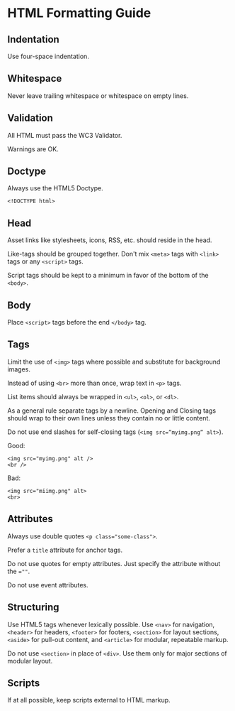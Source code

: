 # HTML Formatting Guide

## Indentation

Use four-space indentation.

## Whitespace

Never leave trailing whitespace or whitespace on empty lines.

## Validation

All HTML must pass the WC3 Validator.

Warnings are OK.

## Doctype

Always use the HTML5 Doctype.

    <!DOCTYPE html>

## Head

Asset links like stylesheets, icons, RSS, etc. should reside in the head.

Like-tags should be grouped together. Don't mix `<meta>` tags with `<link>`
tags or any `<script>` tags.

Script tags should be kept to a minimum in favor of the bottom of the `<body>`.

## Body

Place `<script>` tags before the end `</body>` tag.

## Tags

Limit the use of `<img>` tags where possible and substitute for background images.

Instead of using `<br>` more than once, wrap text in `<p>` tags.

List items should always be wrapped in `<ul>`, `<ol>`, or `<dl>`.

As a general rule separate tags by a newline. Opening and Closing tags should wrap
to their own lines unless they contain no or little content.

Do not use end slashes for self-closing tags (`<img src=”myimg.png” alt>`).

Good:

    <img src="myimg.png" alt />
    <br />

Bad:

    <img src="miimg.png" alt>
    <br>

## Attributes

Always use double quotes `<p class="some-class">`.

Prefer a `title` attribute for anchor tags.

Do not use quotes for empty attributes. Just specify the attribute without the
`=""`.

Do not use event attributes.

## Structuring

Use HTML5 tags whenever lexically possible. Use `<nav>` for navigation, `<header>`
for headers, `<footer>` for footers, `<section>` for layout sections, `<aside>`
for pull-out content, and `<article>` for modular, repeatable markup.

Do not use `<section>` in place of `<div>`. Use them only for major sections
of modular layout.

## Scripts

If at all possible, keep scripts external to HTML markup.


